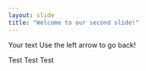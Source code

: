 ```yaml
---
layout: slide
title: "Welcome to our second slide!"
---
```

Your text
Use the left arrow to go back!



Test Test Test
